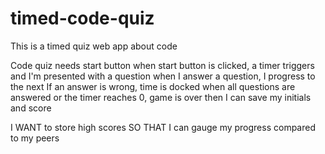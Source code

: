 # timed-code-quiz
This is a timed quiz web app about code

Code quiz
needs start button
when start button is clicked, a timer triggers and I'm presented with a question
when I answer a question, I progress to the next 
If an answer is wrong, time is docked
when all questions are answered or the timer reaches 0, game is over
then I can save my initials and score

I WANT to store high scores SO THAT I can gauge my progress compared to my peers

